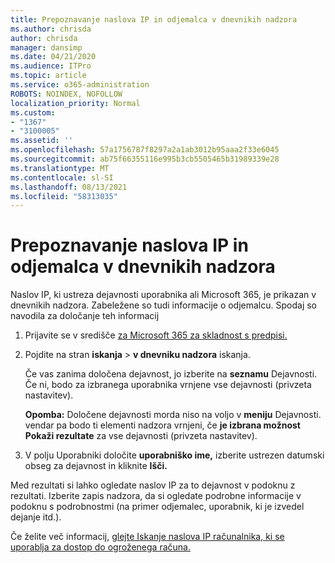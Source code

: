 ```yaml
---
title: Prepoznavanje naslova IP in odjemalca v dnevnikih nadzora
ms.author: chrisda
author: chrisda
manager: dansimp
ms.date: 04/21/2020
ms.audience: ITPro
ms.topic: article
ms.service: o365-administration
ROBOTS: NOINDEX, NOFOLLOW
localization_priority: Normal
ms.custom:
- "1367"
- "3100005"
ms.assetid: ''
ms.openlocfilehash: 57a1756787f8297a2a1ab3012b95aaa2f33e6045
ms.sourcegitcommit: ab75f66355116e995b3cb5505465b31989339e28
ms.translationtype: MT
ms.contentlocale: sl-SI
ms.lasthandoff: 08/13/2021
ms.locfileid: "58313035"
---
```

# <a name="identify-ip-address-and-client-in-audit-logs"></a>Prepoznavanje naslova IP in odjemalca v dnevnikih nadzora

Naslov IP, ki ustreza dejavnosti uporabnika ali Microsoft 365, je prikazan v dnevnikih nadzora. Zabeležene so tudi informacije o odjemalcu. Spodaj so navodila za določanje teh informacij

1. Prijavite se v središče [za Microsoft 365 za skladnost s predpisi.](https://protection.office.com/)

2. Pojdite na stran **iskanja**  >  **v dnevniku nadzora** iskanja.

   Če vas zanima določena dejavnost, jo izberite na **seznamu** Dejavnosti. Če ni, bodo za izbranega uporabnika vrnjene vse dejavnosti (privzeta nastavitev).

   **Opomba:** Določene dejavnosti morda niso na voljo v **meniju** Dejavnosti. vendar pa bodo ti elementi nadzora vrnjeni, če **je izbrana možnost Pokaži rezultate** za vse dejavnosti (privzeta nastavitev).

3. V polju Uporabniki določite **uporabniško ime,** izberite ustrezen datumski obseg za dejavnost in kliknite **Išči.**

Med rezultati si lahko ogledate naslov IP za to dejavnost v podoknu z rezultati. Izberite zapis nadzora, da si  ogledate podrobne informacije v podoknu s podrobnostmi (na primer odjemalec, uporabnik, ki je izvedel dejanje itd.).

Če želite več informacij, [glejte Iskanje naslova IP računalnika, ki se uporablja za dostop do ogroženega računa.](https://docs.microsoft.com/microsoft-365/compliance/auditing-troubleshooting-scenarios#find-the-ip-address-of-the-computer-used-to-access-a-compromised-account)

